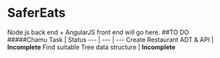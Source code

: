 
# SaferEats
Node.js back end + AngularJS front end will go here.
##TO DO
#####Chamu
Task | Status
--- | --- | ---
Create Restaurant ADT & API | **Incomplete**
Find suitable Tree data structure | **Incomplete**
